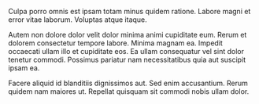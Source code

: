 Culpa porro omnis est ipsam totam minus quidem ratione. Labore magni et error vitae laborum. Voluptas atque itaque.
 Autem non dolore dolor velit dolor minima animi cupiditate eum. Rerum et dolorem consectetur tempore labore. Minima magnam ea. Impedit occaecati ullam illo et cupiditate eos. Ea ullam consequatur vel sint dolor tenetur commodi. Possimus pariatur nam necessitatibus quia aut suscipit ipsam ea.
 Facere aliquid id blanditiis dignissimos aut. Sed enim accusantium. Rerum quidem nam maiores ut. Repellat quisquam sit commodi nobis ullam dolor.